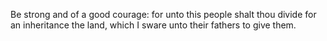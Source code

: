 Be strong and of a good courage: for unto this people shalt thou divide for an inheritance the land, which I sware unto their fathers to give them.
